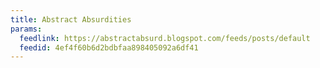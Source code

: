 ```yaml
---
title: Abstract Absurdities
params:
  feedlink: https://abstractabsurd.blogspot.com/feeds/posts/default
  feedid: 4ef4f60b6d2bdbfaa898405092a6df41
---
```

